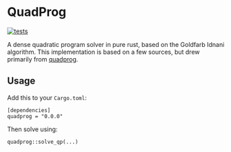 QuadProg
========

[![tests](https://github.com/erikbrinkman/quadprog-rs/actions/workflows/rust.yml/badge.svg)](https://github.com/erikbrinkman/quadprog-rs/actions/workflows/rust.yml)

A dense quadratic program solver in pure rust, based on the Goldfarb Idnani algorithm.
This implementation is based on a few sources, but drew primarily from [quadprog](https://github.com/quadprog/quadprog).

Usage
-----

Add this to your `Cargo.toml`:

```
[dependencies]
quadprog = "0.0.0"
```

Then solve using:
```
quadprog::solve_qp(...)
```
